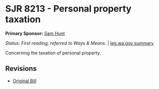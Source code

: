 # SJR 8213 - Personal property taxation
**Primary Sponsor:** [Sam Hunt](/person/leg/sam.hunt.md)

*Status: First reading, referred to Ways & Means.* | [leg.wa.gov summary](https://app.leg.wa.gov/billsummary?BillNumber=8213&Year=2021)

Concerning the taxation of personal property.

## Revisions
* [Original Bill](1/)